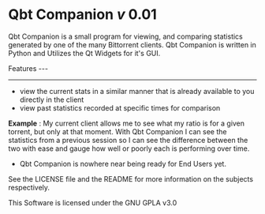 # Qbt Companion *v* 0.01

Qbt Companion is a small program for viewing, and comparing statistics generated by one of the many Bittorrent clients.  Qbt Companion is written in Python and Utilizes the Qt Widgets for it's GUI.

Features ---

-------------

* view the current stats in a similar manner that is already available to you directly in the client
* view past statistics recorded at specific times for comparison

**Example** : My current client allows me to see what my ratio is for a given torrent, but only at that moment.  With Qbt Companion I can see the statistics from a previous session so I can see the difference between the two with ease and gauge how well or poorly each is performing over time.



- Qbt Companion is nowhere near being ready for End Users yet.

See the LICENSE file and the README for more information on the subjects respectively.

This Software is licensed under the GNU GPLA v3.0
